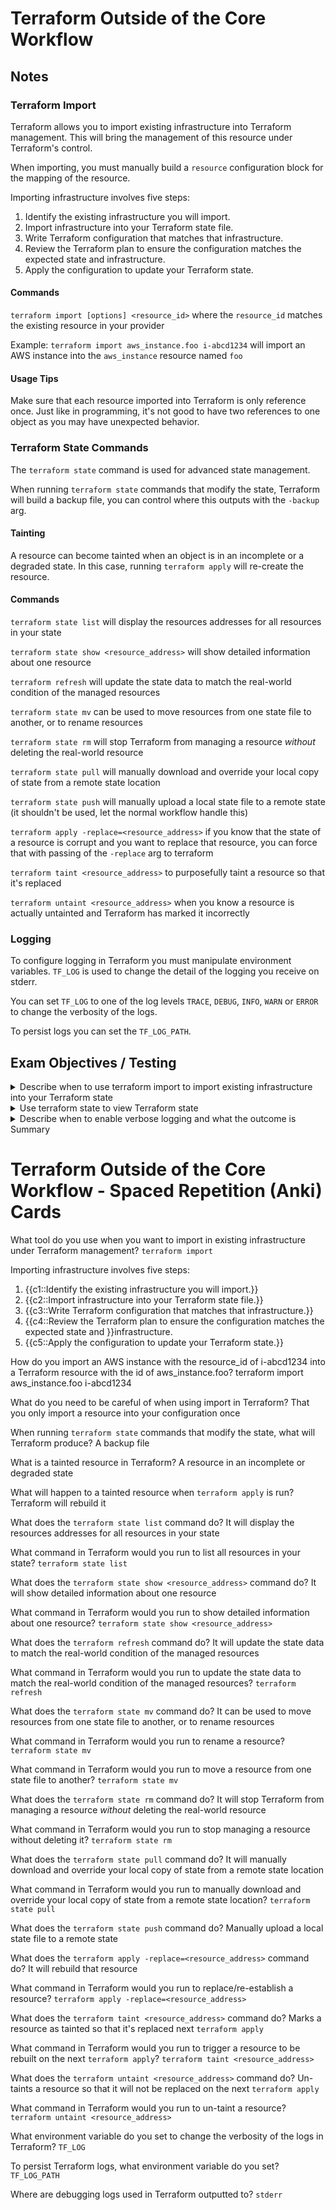 # Terraform Outside of the Core Workflow

## Notes

### **Terraform Import**

Terraform allows you to import existing infrastructure into Terraform management. This will bring the management of this resource under Terraform's control.

When importing, you must manually build a `resource` configuration block for the mapping of the resource.

Importing infrastructure involves five steps:

1) Identify the existing infrastructure you will import.
1) Import infrastructure into your Terraform state file.
1) Write Terraform configuration that matches that infrastructure.
1) Review the Terraform plan to ensure the configuration matches the expected state and infrastructure.
1) Apply the configuration to update your Terraform state.


#### **Commands**

`terraform import [options] <resource_id>` where the `resource_id` matches the existing resource in your provider

Example: `terraform import aws_instance.foo i-abcd1234` will import an AWS instance into the `aws_instance` resource named `foo`

#### **Usage Tips**

Make sure that each resource imported into Terraform is only reference once. Just like in programming, it's not good to have two references to one object as you may have unexpected behavior.

### **Terraform State Commands**

The `terraform state` command is used for advanced state management. 

When running `terraform state` commands that modify the state, Terraform will build a backup file, you can control where this outputs with the `-backup` arg.

#### **Tainting**

A resource can become tainted when an object is in an incomplete or a degraded state. In this case, running `terraform apply` will re-create the resource.

#### **Commands**

`terraform state list` will display the resources addresses for all resources in your state

`terraform state show <resource_address>` will show detailed information about one resource 

`terraform refresh` will update the state data to match the real-world condition of the managed resources

`terraform state mv` can be used to move resources from one state file to another, or to rename resources

`terraform state rm` will stop Terraform from managing a resource *without* deleting the real-world resource

`terraform state pull` will manually download and override your local copy of state from a remote state location

`terraform state push` will manually upload a local state file to a remote state (it shouldn't be used, let the normal workflow handle this)

`terraform apply -replace=<resource_address>` if you know that the state of a resource is corrupt and you want to replace that resource, you can force that with passing of the `-replace` arg to terraform

`terraform taint <resource_address>` to purposefully taint a resource so that it's replaced

`terraform untaint <resource_address>` when you know a resource is actually untainted and Terraform has marked it incorrectly

### **Logging**

To configure logging in Terraform you must manipulate environment variables. `TF_LOG` is used to change the detail of the logging you receive on stderr. 

You can set `TF_LOG` to one of the log levels `TRACE`, `DEBUG`, `INFO`, `WARN` or `ERROR` to change the verbosity of the logs.

To persist logs you can set the `TF_LOG_PATH`. 

## Exam Objectives / Testing

<details>
<summary>Describe when to use terraform import to import existing infrastructure into your Terraform state</summary>

- When you want an already existing resource in your infrastructure to be manged by Terraform
- This is good for gradually moving your infrastructure management over to Terraform
</details>

<details>
<summary>Use terraform state to view Terraform state</summary>

- `terraform state list` to view the resources addresses for all resources in your state
- `terraform state show <resource_address>` to view the detailed state for one resource
- `terraform show` can also be used to view state 
</details>

<details>
<summary>Describe when to enable verbose logging and what the outcome is</summary>

- You should enable logging when you want to debug an issue that you're having
- You can set the logging level using the environment variable `TF_LOG`
- The debugging logs are outputted to `stderr`
</details>

<summary>Summary</summary>

# Terraform Outside of the Core Workflow - Spaced Repetition (Anki) Cards

What tool do you use when you want to import in existing infrastructure under Terraform management? `terraform import`

Importing infrastructure involves five steps:

1) {{c1::Identify the existing infrastructure you will import.}}
2) {{c2::Import infrastructure into your Terraform state file.}}
3) {{c3::Write Terraform configuration that matches that infrastructure.}}
4) {{c4::Review the Terraform plan to ensure the configuration matches the expected state and }}infrastructure.
5) {{c5::Apply the configuration to update your Terraform state.}}

How do you import an AWS instance with the resource_id of i-abcd1234 into a Terraform resource with the id of aws_instance.foo? terraform import aws_instance.foo i-abcd1234

What do you need to be careful of when using import in Terraform? That you only import a resource into your configuration once

When running `terraform state` commands that modify the state, what will Terraform produce? A backup file

What is a tainted resource in Terraform? A resource in an incomplete or degraded state

What will happen to a tainted resource when `terraform apply` is run? Terraform will rebuild it

What does the `terraform state list` command do? It will display the resources addresses for all resources in your state

What command in Terraform would you run to list all resources in your state? `terraform state list`

What does the `terraform state show <resource_address>` command do? It will show detailed information about one resource

What command in Terraform would you run to show detailed information about one resource? `terraform state show <resource_address>`

What does the `terraform refresh` command do? It will update the state data to match the real-world condition of the managed resources

What command in Terraform would you run to update the state data to match the real-world condition of the managed resources? `terraform refresh`

What does the `terraform state mv` command do? It can be used to move resources from one state file to another, or to rename resources

What command in Terraform would you run to rename a resource? `terraform state mv`

What command in Terraform would you run to move a resource from one state file to another? `terraform state mv`

What does the `terraform state rm` command do? It will stop Terraform from managing a resource *without* deleting the real-world resource

What command in Terraform would you run to stop managing a resource without deleting it? `terraform state rm`

What does the `terraform state pull` command do? It will manually download and override your local copy of state from a remote state location

What command in Terraform would you run to manually download and override your local copy of state from a remote state location? `terraform state pull`

What does the `terraform state push` command do? Manually upload a local state file to a remote state

What does the `terraform apply -replace=<resource_address>` command do? It will rebuild that resource

What command in Terraform would you run to replace/re-establish a resource? `terraform apply -replace=<resource_address>`

What does the `terraform taint <resource_address>` command do? Marks a resource as tainted so that it's replaced next `terraform apply`

What command in Terraform would you run to trigger a resource to be rebuilt on the next `terraform apply`? `terraform taint <resource_address>`

What does the `terraform untaint <resource_address>` command do? Un-taints a resource so that it will not be replaced on the next `terraform apply`

What command in Terraform would you run to un-taint a resource? `terraform untaint <resource_address>`

What environment variable do you set to change the verbosity of the logs in Terraform? `TF_LOG`

To persist Terraform logs, what environment variable do you set? `TF_LOG_PATH`

Where are debugging logs used in Terraform outputted to? `stderr`